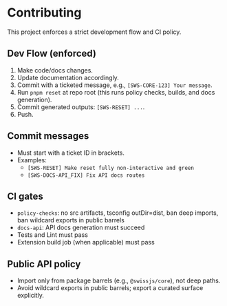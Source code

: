 <!--
Copyright (c) 2024 Themba Mzumara
This file is part of SwissJS Framework. All rights reserved.
Licensed under the MIT License. See LICENSE in the project root for license information.
-->

# Contributing

This project enforces a strict development flow and CI policy.

## Dev Flow (enforced)

1. Make code/docs changes.
2. Update documentation accordingly.
3. Commit with a ticketed message, e.g., `[SWS-CORE-123] Your message`.
4. Run `pnpm reset` at repo root (this runs policy checks, builds, and docs generation).
5. Commit generated outputs: `[SWS-RESET] ...`.
6. Push.

## Commit messages

- Must start with a ticket ID in brackets.
- Examples:
  - `[SWS-RESET] Make reset fully non-interactive and green`
  - `[SWS-DOCS-API_FIX] Fix API docs routes`

## CI gates

- `policy-checks`: no src artifacts, tsconfig outDir=dist, ban deep imports, ban wildcard exports in public barrels
- `docs-api`: API docs generation must succeed
- Tests and Lint must pass
- Extension build job (when applicable) must pass

## Public API policy

- Import only from package barrels (e.g., `@swissjs/core`), not deep paths.
- Avoid wildcard exports in public barrels; export a curated surface explicitly.
